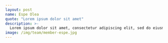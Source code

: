 ```yaml
---
layout: post
name: Espe Olea
quote: "Lorem ipsum dolor sit amet"
description: >-
  Lorem ipsum dolor sit amet, consectetur adipiscing elit, sed do eiusmod tempor incididunt ut labore et dolore magna aliqua. Ut enim ad minim veniam, quis nostrud exercitation ullamco laboris nisi ut aliquip ex ea commodo consequat.
image: /img/team/member-espe.jpg
---
```


